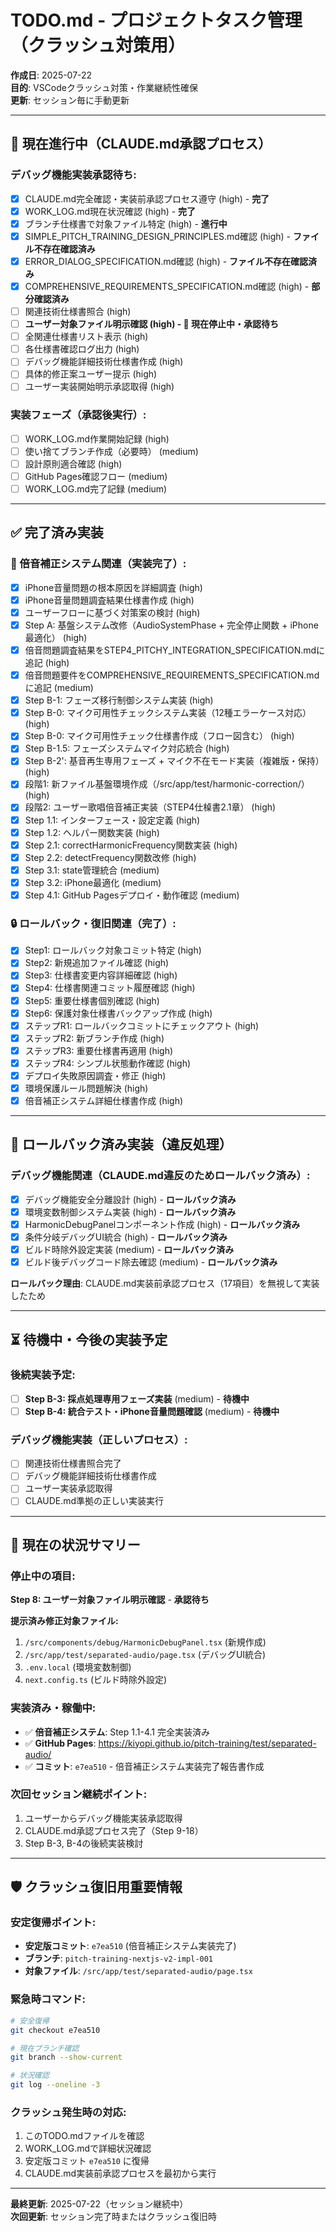 # TODO.md - プロジェクトタスク管理（クラッシュ対策用）

**作成日**: 2025-07-22  
**目的**: VSCodeクラッシュ対策・作業継続性確保  
**更新**: セッション毎に手動更新

---

## 🔄 現在進行中（CLAUDE.md承認プロセス）

### **デバッグ機能実装承認待ち:**
- [x] CLAUDE.md完全確認・実装前承認プロセス遵守 (high) - **完了**
- [x] WORK_LOG.md現在状況確認 (high) - **完了**  
- [x] ブランチ仕様書で対象ファイル特定 (high) - **進行中**
- [x] SIMPLE_PITCH_TRAINING_DESIGN_PRINCIPLES.md確認 (high) - **ファイル不存在確認済み**
- [x] ERROR_DIALOG_SPECIFICATION.md確認 (high) - **ファイル不存在確認済み**
- [x] COMPREHENSIVE_REQUIREMENTS_SPECIFICATION.md確認 (high) - **部分確認済み**
- [ ] 関連技術仕様書照合 (high)
- [ ] **ユーザー対象ファイル明示確認 (high) - 🚨 現在停止中・承認待ち**
- [ ] 全関連仕様書リスト表示 (high)
- [ ] 各仕様書確認ログ出力 (high)
- [ ] デバッグ機能詳細技術仕様書作成 (high)
- [ ] 具体的修正案ユーザー提示 (high)
- [ ] ユーザー実装開始明示承認取得 (high)

### **実装フェーズ（承認後実行）:**
- [ ] WORK_LOG.md作業開始記録 (high)
- [ ] 使い捨てブランチ作成（必要時） (medium)
- [ ] 設計原則適合確認 (high)
- [ ] GitHub Pages確認フロー (medium)
- [ ] WORK_LOG.md完了記録 (medium)

---

## ✅ 完了済み実装

### **🎵 倍音補正システム関連（実装完了）:**
- [x] iPhone音量問題の根本原因を詳細調査 (high)
- [x] iPhone音量問題調査結果仕様書作成 (high)
- [x] ユーザーフローに基づく対策案の検討 (high)
- [x] Step A: 基盤システム改修（AudioSystemPhase + 完全停止関数 + iPhone最適化） (high)
- [x] 倍音問題調査結果をSTEP4_PITCHY_INTEGRATION_SPECIFICATION.mdに追記 (high)
- [x] 倍音問題要件をCOMPREHENSIVE_REQUIREMENTS_SPECIFICATION.mdに追記 (medium)
- [x] Step B-1: フェーズ移行制御システム実装 (high)
- [x] Step B-0: マイク可用性チェックシステム実装（12種エラーケース対応） (high)
- [x] Step B-0: マイク可用性チェック仕様書作成（フロー図含む） (high)
- [x] Step B-1.5: フェーズシステムマイク対応統合 (high)
- [x] Step B-2': 基音再生専用フェーズ + マイク不在モード実装（複雑版・保持） (high)
- [x] 段階1: 新ファイル基盤環境作成（/src/app/test/harmonic-correction/） (high)
- [x] 段階2: ユーザー歌唱倍音補正実装（STEP4仕槕書2.1章） (high)
- [x] Step 1.1: インターフェース・設定定義 (high)
- [x] Step 1.2: ヘルパー関数実装 (high)
- [x] Step 2.1: correctHarmonicFrequency関数実装 (high)
- [x] Step 2.2: detectFrequency関数改修 (high)
- [x] Step 3.1: state管理統合 (medium)
- [x] Step 3.2: iPhone最適化 (medium)
- [x] Step 4.1: GitHub Pagesデプロイ・動作確認 (medium)

### **🔒 ロールバック・復旧関連（完了）:**
- [x] Step1: ロールバック対象コミット特定 (high)
- [x] Step2: 新規追加ファイル確認 (high)
- [x] Step3: 仕様書変更内容詳細確認 (high)
- [x] Step4: 仕様書関連コミット履歴確認 (high)
- [x] Step5: 重要仕様書個別確認 (high)
- [x] Step6: 保護対象仕様書バックアップ作成 (high)
- [x] ステップR1: ロールバックコミットにチェックアウト (high)
- [x] ステップR2: 新ブランチ作成 (high)
- [x] ステップR3: 重要仕様書再適用 (high)
- [x] ステップR4: シンプル状態動作確認 (high)
- [x] デプロイ失敗原因調査・修正 (high)
- [x] 環境保護ルール問題解決 (high)
- [x] 倍音補正システム詳細仕様書作成 (high)

---

## 🚨 ロールバック済み実装（違反処理）

### **デバッグ機能関連（CLAUDE.md違反のためロールバック済み）:**
- [x] デバッグ機能安全分離設計 (high) - **ロールバック済み**
- [x] 環境変数制御システム実装 (high) - **ロールバック済み**
- [x] HarmonicDebugPanelコンポーネント作成 (high) - **ロールバック済み**
- [x] 条件分岐デバッグUI統合 (high) - **ロールバック済み**
- [x] ビルド時除外設定実装 (medium) - **ロールバック済み**
- [x] ビルド後デバッグコード除去確認 (medium) - **ロールバック済み**

**ロールバック理由**: CLAUDE.md実装前承認プロセス（17項目）を無視して実装したため

---

## ⏳ 待機中・今後の実装予定

### **後続実装予定:**
- [ ] **Step B-3: 採点処理専用フェーズ実装** (medium) - **待機中**
- [ ] **Step B-4: 統合テスト・iPhone音量問題確認** (medium) - **待機中**

### **デバッグ機能実装（正しいプロセス）:**
- [ ] 関連技術仕様書照合完了
- [ ] デバッグ機能詳細技術仕様書作成
- [ ] ユーザー実装承認取得
- [ ] CLAUDE.md準拠の正しい実装実行

---

## 🎯 現在の状況サマリー

### **停止中の項目:**
**Step 8: ユーザー対象ファイル明示確認** - **承認待ち**

**提示済み修正対象ファイル:**
1. `/src/components/debug/HarmonicDebugPanel.tsx` (新規作成)
2. `/src/app/test/separated-audio/page.tsx` (デバッグUI統合)
3. `.env.local` (環境変数制御)
4. `next.config.ts` (ビルド時除外設定)

### **実装済み・稼働中:**
- ✅ **倍音補正システム**: Step 1.1-4.1 完全実装済み
- ✅ **GitHub Pages**: https://kiyopi.github.io/pitch-training/test/separated-audio/
- ✅ **コミット**: `e7ea510` - 倍音補正システム実装完了報告書作成

### **次回セッション継続ポイント:**
1. ユーザーからデバッグ機能実装承認取得
2. CLAUDE.md承認プロセス完了（Step 9-18）
3. Step B-3, B-4の後続実装検討

---

## 🛡️ クラッシュ復旧用重要情報

### **安定復帰ポイント:**
- **安定版コミット**: `e7ea510` (倍音補正システム実装完了)
- **ブランチ**: `pitch-training-nextjs-v2-impl-001`
- **対象ファイル**: `/src/app/test/separated-audio/page.tsx`

### **緊急時コマンド:**
```bash
# 安全復帰
git checkout e7ea510

# 現在ブランチ確認  
git branch --show-current

# 状況確認
git log --oneline -3
```

### **クラッシュ発生時の対応:**
1. このTODO.mdファイルを確認
2. WORK_LOG.mdで詳細状況確認
3. 安定版コミット `e7ea510` に復帰
4. CLAUDE.md実装前承認プロセスを最初から実行

---

**最終更新**: 2025-07-22（セッション継続中）  
**次回更新**: セッション完了時またはクラッシュ復旧時